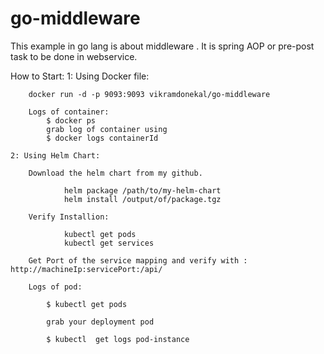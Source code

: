 # go-middleware
This example in go lang is about middleware .
	It is spring AOP or pre-post task to be done in webservice.
	
How to Start:
	1: Using Docker file:
	
		docker run -d -p 9093:9093 vikramdonekal/go-middleware
		
		Logs of container:
			$ docker ps 
			grab log of container using
			$ docker logs containerId
		
	2: Using Helm Chart:
	
		Download the helm chart from my github.
		
				helm package /path/to/my-helm-chart
				helm install /output/of/package.tgz
		
		Verify Installion:
		
				kubectl get pods 
				kubectl get services
		
		Get Port of the service mapping and verify with : http://machineIp:servicePort:/api/
		
		Logs of pod:
			
			$ kubectl get pods 
			
			grab your deployment pod
			
			$ kubectl  get logs pod-instance
			
		